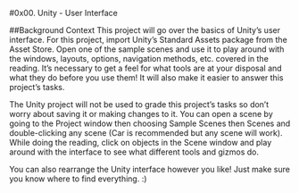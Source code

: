 #0x00. Unity - User Interface

##Background Context
This project will go over the basics of Unity’s user interface. For this project, import Unity’s Standard Assets package from the Asset Store. Open one of the sample scenes and use it to play around with the windows, layouts, options, navigation methods, etc. covered in the reading. It’s necessary to get a feel for what tools are at your disposal and what they do before you use them! It will also make it easier to answer this project’s tasks.

The Unity project will not be used to grade this project’s tasks so don’t worry about saving it or making changes to it. You can open a scene by going to the Project window then choosing Sample Scenes then Scenes and double-clicking any scene (Car is recommended but any scene will work). While doing the reading, click on objects in the Scene window and play around with the interface to see what different tools and gizmos do.

You can also rearrange the Unity interface however you like! Just make sure you know where to find everything. :)

